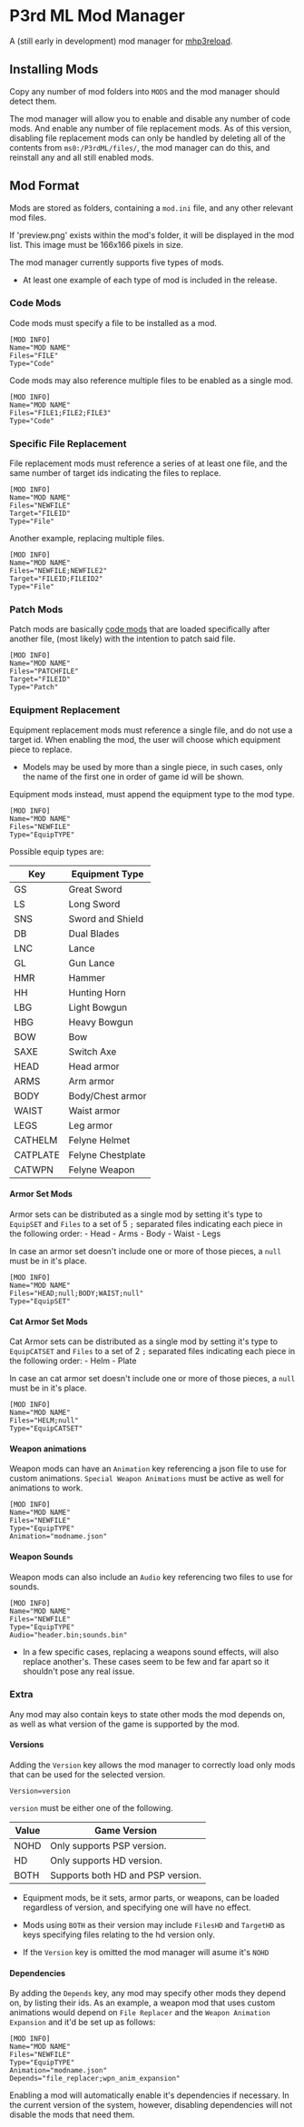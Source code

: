 # P3rd ML Mod Manager

A (still early in development) mod manager for [mhp3reload](https://github.com/Kurogami2134/mhp3reload).

## Installing Mods

Copy any number of mod folders into `MODS` and the mod manager should detect them.

The mod manager will allow you to enable and disable any number of code mods. And enable any number of file replacement mods. As of this version, disabling file replacement mods can only be handled by deleting all of the contents from `ms0:/P3rdML/files/`, the mod manager can do this, and reinstall any and all still enabled mods.

## Mod Format

Mods are stored as folders, containing a `mod.ini` file, and any other relevant mod files.

If 'preview.png' exists within the mod's folder, it will be displayed in the mod list. This image must be 166x166 pixels in size.

The mod manager currently supports five types of mods.

* At least one example of each type of mod is included in the release.

### Code Mods

Code mods must specify a file to be installed as a mod.

    [MOD INFO]
    Name="MOD NAME"
    Files="FILE"
    Type="Code"

Code mods may also reference multiple files to be enabled as a single mod.

    [MOD INFO]
    Name="MOD NAME"
    Files="FILE1;FILE2;FILE3"
    Type="Code"

### Specific File Replacement

File replacement mods must reference a series of at least one file, and the same number of target ids indicating the files to replace.

    [MOD INFO]
    Name="MOD NAME"
    Files="NEWFILE"
    Target="FILEID"
    Type="File"

Another example, replacing multiple files.

    [MOD INFO]
    Name="MOD NAME"
    Files="NEWFILE;NEWFILE2"
    Target="FILEID;FILEID2"
    Type="File"

### Patch Mods

Patch mods are basically [code mods](#code-mods) that are loaded specifically after another file, (most likely) with the intention to patch said file.

    [MOD INFO]
    Name="MOD NAME"
    Files="PATCHFILE"
    Target="FILEID"
    Type="Patch"

### Equipment Replacement

Equipment replacement mods must reference a single file, and do not use a target id. When enabling the mod, the user will choose which equipment piece to replace.

* Models may be used by more than a single piece, in such cases, only the name of the first one in order of game id will be shown.

Equipment mods instead, must append the equipment type to the mod type.

    [MOD INFO]
    Name="MOD NAME"
    Files="NEWFILE"
    Type="EquipTYPE"

Possible equip types are:

|Key|Equipment Type|
|-|-|
|GS|Great Sword|
|LS|Long Sword|
|SNS|Sword and Shield|
|DB|Dual Blades|
|LNC|Lance|
|GL|Gun Lance|
|HMR|Hammer|
|HH|Hunting Horn|
|LBG|Light Bowgun|
|HBG|Heavy Bowgun|
|BOW|Bow|
|SAXE|Switch Axe|
|HEAD|Head armor|
|ARMS|Arm armor|
|BODY|Body/Chest armor|
|WAIST|Waist armor|
|LEGS|Leg armor|
|CATHELM|Felyne Helmet|
|CATPLATE|Felyne Chestplate|
|CATWPN|Felyne Weapon|

#### Armor Set Mods

Armor sets can be distributed as a single mod by setting it's type to `EquipSET` and `Files` to a set of 5 `;` separated files indicating each piece in the following order:
    - Head
    - Arms
    - Body
    - Waist
    - Legs

In case an armor set doesn't include one or more of those pieces, a `null` must be in it's place.

    [MOD INFO]
    Name="MOD NAME"
    Files="HEAD;null;BODY;WAIST;null"
    Type="EquipSET"

#### Cat Armor Set Mods

Cat Armor sets can be distributed as a single mod by setting it's type to `EquipCATSET` and `Files` to a set of 2 `;` separated files indicating each piece in the following order:
    - Helm
    - Plate

In case an cat armor set doesn't include one or more of those pieces, a `null` must be in it's place.

    [MOD INFO]
    Name="MOD NAME"
    Files="HELM;null"
    Type="EquipCATSET"

#### Weapon animations

Weapon mods can have an `Animation` key referencing a json file to use for custom animations. `Special Weapon Animations` must be active as well for animations to work.

    [MOD INFO]
    Name="MOD NAME"
    Files="NEWFILE"
    Type="EquipTYPE"
    Animation="modname.json"

#### Weapon Sounds

Weapon mods can also include an `Audio` key referencing two files to use for sounds.

    [MOD INFO]
    Name="MOD NAME"
    Files="NEWFILE"
    Type="EquipTYPE"
    Audio="header.bin;sounds.bin"

* In a few specific cases, replacing a weapons sound effects, will also replace another's. These cases seem to be few and far apart so it shouldn't pose any real issue.

### Extra

Any mod may also contain keys to state other mods the mod depends on, as well as what version of the game is supported by the mod.

#### Versions

Adding the `Version` key allows the mod manager to correctly load only mods that can be used for the selected version.

    Version=version

`version` must be either one of the following.

|Value|Game Version|
|-|-|
|NOHD|Only supports PSP version.|
|HD|Only supports HD version.|
|BOTH|Supports both HD and PSP version.|

* Equipment mods, be it sets, armor parts, or weapons, can be loaded regardless of version, and specifying one will have no effect.

* Mods using `BOTH` as their version may include `FilesHD` and `TargetHD` as keys specifying files relating to the hd version only.

* If the `Version` key is omitted the mod manager will asume it's `NOHD`

#### Dependencies

By adding the `Depends` key, any mod may specify other mods they depend on, by listing their ids. As an example, a weapon mod that uses custom animations would depend on `File Replacer` and the `Weapon Animation Expansion` and it'd be set up as follows:

    [MOD INFO]
    Name="MOD NAME"
    Files="NEWFILE"
    Type="EquipTYPE"
    Animation="modname.json"
    Depends="file_replacer;wpn_anim_expansion"

Enabling a mod will automatically enable it's dependencies if necessary. In the current version of the system, however, disabling dependencies will not disable the mods that need them.
